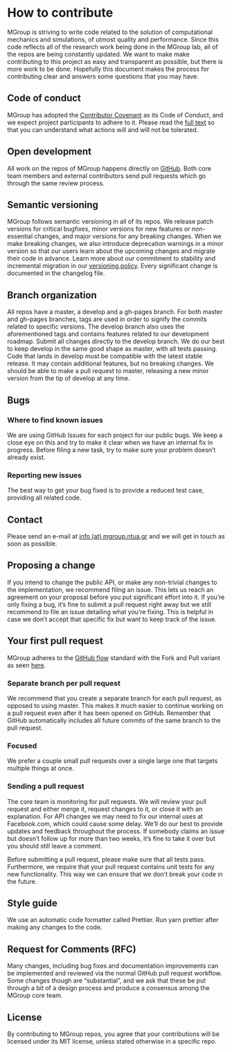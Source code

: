 
# How to contribute
MGroup is striving to write code related to the solution of computational mechanics and simulations, of utmost quality and performance. Since this code reflects all of the research work being done in the MGroup lab, all of the repos are being constantly updated. We want to make make contributing to this project as easy and transparent as possible, but there is more work to be done. Hopefully this document makes the process for contributing clear and answers some questions that you may have.

## Code of conduct
MGroup has adopted the [Contributor Covenant](https://www.contributor-covenant.org/) as its Code of Conduct, and we expect project participants to adhere to it. Please read the [full text](CODE_OF_CONDUCT.md) so that you can understand what actions will and will not be tolerated.

## Open development
All work on the repos of MGroup happens directly on [GitHub](https://www.github.com/mgroupntua/). Both core team members and external contributors send pull requests which go through the same review process.

## Semantic versioning
MGroup follows semantic versioning in all of its repos. We release patch versions for critical bugfixes, minor versions for new features or non-essential changes, and major versions for any breaking changes. When we make breaking changes, we also introduce deprecation warnings in a minor version so that our users learn about the upcoming changes and migrate their code in advance. Learn more about our commitment to stability and incremental migration in our [versioning policy](versioning.md). Every significant change is documented in the changelog file.

## Branch organization
All repos have a master, a develop and a gh-pages branch. For both master and gh-pages branches, tags are used in order to signify the commits related to specific versions. The develop branch also uses the aforementioned tags and contains features related to our development roadmap. 
Submit all changes directly to the develop branch. We do our best to keep develop in the same good shape as master, with all tests passing. Code that lands in develop must be compatible with the latest stable release. It may contain additional features, but no breaking changes. We should be able to make a pull request to master, releasing a new minor version from the tip of develop at any time.

## Bugs
### Where to find known issues
We are using GitHub Issues for each project for our public bugs. We keep a close eye on this and try to make it clear when we have an internal fix in progress. Before filing a new task, try to make sure your problem doesn’t already exist.

### Reporting new issues
The best way to get your bug fixed is to provide a reduced test case, providing all related code.

## Contact
Please send an e-mail at [info (at) mgroup.ntua.gr](info@mgroup.ntua.gr) and we will get in touch as soon as possible.

## Proposing a change
If you intend to change the public API, or make any non-trivial changes to the implementation, we recommend filing an issue. This lets us reach an agreement on your proposal before you put significant effort into it.
If you’re only fixing a bug, it’s fine to submit a pull request right away but we still recommend to file an issue detailing what you’re fixing. This is helpful in case we don’t accept that specific fix but want to keep track of the issue.

## Your first pull request
MGroup adheres to the [GitHub flow](https://guides.github.com/introduction/flow/) standard with the Fork and Pull variant as seen [here](https://help.github.com/en/articles/about-collaborative-development-models).

### Separate branch per pull request
We recommend that you create a separate branch for each pull request, as opposed to using master. This makes it much easier to continue working on a pull request even after it has been opened on GitHub. Remember that GitHub automatically includes all future commits of the same branch to the pull request.

### Focused
We prefer a couple small pull requests over a single large one that targets multiple things at once.

### Sending a pull request
The core team is monitoring for pull requests. We will review your pull request and either merge it, request changes to it, or close it with an explanation. For API changes we may need to fix our internal uses at Facebook.com, which could cause some delay. We’ll do our best to provide updates and feedback throughout the process.
If somebody claims an issue but doesn’t follow up for more than two weeks, it’s fine to take it over but you should still leave a comment.

Before submitting a pull request, please make sure that all tests pass. Furthermore, we require that your pull request contains unit tests for any new functionality. This way we can ensure that we don’t break your code in the future.

## Style guide
We use an automatic code formatter called Prettier. Run yarn prettier after making any changes to the code.

## Request for Comments (RFC)
Many changes, including bug fixes and documentation improvements can be implemented and reviewed via the normal GitHub pull request workflow.
Some changes though are “substantial”, and we ask that these be put through a bit of a design process and produce a consensus among the MGroup core team.

## License
By contributing to MGroup repos, you agree that your contributions will be licensed under its MIT license, unless stated otherwise in a specific repo.
